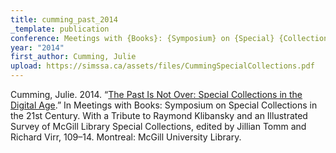 ```yaml
---
title: cumming_past_2014
_template: publication
conference: Meetings with {Books}: {Symposium} on {Special} {Collections} in the 21st {Century}. {With} a {Tribute} to {Raymond} {Klibansky} and an {Illustrated} {Survey} of {McGill} {Library} {Special} {Collections}
year: "2014"
first_author: Cumming, Julie
upload: https://simssa.ca/assets/files/CummingSpecialCollections.pdf
---
```

Cumming, Julie. 2014. “<a href="https://simssa.ca/assets/files/CummingSpecialCollections.pdf">The Past Is Not Over: Special Collections in the Digital Age</a>.” In Meetings with Books: Symposium on Special Collections in the 21st Century. With a Tribute to Raymond Klibansky and an Illustrated Survey of McGill Library Special Collections, edited by Jillian Tomm and Richard Virr, 109–14. Montreal: McGill University Library.